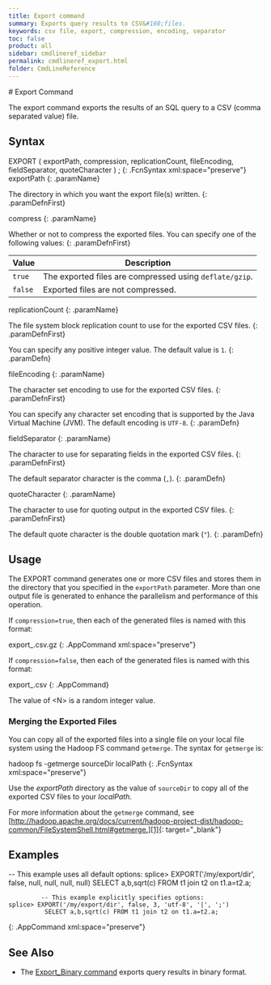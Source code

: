 ```yaml
---
title: Export command
summary: Exports query results to CSV&#160;files.
keywords: csv file, export, compression, encoding, separator
toc: false
product: all
sidebar: cmdlineref_sidebar
permalink: cmdlineref_export.html
folder: CmdLineReference
---
```

<section>
<div class="TopicContent" data-swiftype-index="true" markdown="1">
# Export Command

The <span class="AppCommand">export</span> command exports the results
of an SQL query to a CSV (comma separated value) file.

## Syntax

<div class="fcnWrapperWide" markdown="1">
    EXPORT ( exportPath,
             compression,
             replicationCount,
             fileEncoding,
             fieldSeparator,
             quoteCharacter )  <SQL_QUERY>;
{: .FcnSyntax xml:space="preserve"}

</div>
<div class="paramList" markdown="1">
exportPath
{: .paramName}

The directory in which you want the export file(s) written.
{: .paramDefnFirst}

compress
{: .paramName}

Whether or not to compress the exported files. You can specify one of
the following values:
{: .paramDefnFirst}

<div markdown="0">
    <table summary="Possible values for compression">
            <col />
            <col />
            <thead>
                <tr>
                    <th>Value</th>
                    <th>Description</th>
                </tr>
            </thead>
            <tbody>
                <tr>
                    <td><code>true</code></td>
                    <td>The exported files are compressed using <code>deflate/gzip</code>.</td>
                </tr>
                <tr>
                    <td><code>false</code></td>
                    <td>Exported files are not compressed.</td>
                </tr>
            </tbody>
        </table>
</div>

replicationCount
{: .paramName}

The file system block replication count to use for the exported
CSV files.
{: .paramDefnFirst}

You can specify any positive integer value. The default value is `1`.
{: .paramDefn}

fileEncoding
{: .paramName}

The character set encoding to use for the exported CSV files.
{: .paramDefnFirst}

You can specify any character set encoding that is supported by the
Java Virtual Machine (JVM). The default encoding is `UTF-8`.
{: .paramDefn}

fieldSeparator
{: .paramName}

The character to use for separating fields in the exported CSV files.
{: .paramDefnFirst}

The default separator character is the comma (`,`).
{: .paramDefn}

quoteCharacter
{: .paramName}

The character to use for quoting output in the exported CSV files.
{: .paramDefnFirst}

The default quote character is the double quotation mark (`"`).
{: .paramDefn}

</div>

## Usage

The <span class="AppCommand">EXPORT</span> command generates one or
more
CSV files and stores them in the directory that you specified in the
`exportPath` parameter. More than one output file is generated to
enhance the parallelism and performance of this operation.

If `compression=true`, then each of the generated files is named with
this format:

 <div class="preWrapper" markdown="1">
    export_<N>.csv.gz
{: .AppCommand xml:space="preserve"}

</div>

If `compression=false`, then each of the generated files is named with
this format:

 <div class="preWrapper" markdown="1">
    export_<N>.csv
{: .AppCommand}

</div>

The value of <span class="AppCommand">&lt;N&gt;</span> is a random
integer value.

### Merging the Exported Files

You can copy all of the exported files into a single file on your local
file system using the Hadoop FS command `getmerge`. The syntax for
`getmerge` is:

 <div class="fcnWrapperWide" markdown="1">
    hadoop fs -getmerge sourceDir localPath
{: .FcnSyntax xml:space="preserve"}

</div>

Use the *exportPath* directory as the value of `sourceDir` to copy all of
the exported CSV files to your *localPath*.

For more information about the `getmerge` command, see
[http://hadoop.apache.org/docs/current/hadoop-project-dist/hadoop-common/FileSystemShell.html#getmerge.][1]{:
target="_blank"}

## Examples

 <div class="preWrapperWide" markdown="1">
             -- This example uses all default options:
     splice> EXPORT('/my/export/dir', false, null, null, null, null)
              SELECT a,b,sqrt(c) FROM t1 join t2 on t1.a=t2.a;

             -- This example explicitly specifies options:
    splice> EXPORT('/my/export/dir', false, 3, 'utf-8', '|', ';')
              SELECT a,b,sqrt(c) FROM t1 join t2 on t1.a=t2.a;
{: .AppCommand xml:space="preserve"}

</div>

## See Also
* The [Export_Binary command](cmdlineref_exportbinary.html) exports query results in binary format.


</div>
</section>



[1]: http://hadoop.apache.org/docs/current/hadoop-project-dist/hadoop-common/FileSystemShell.html#getmerge
